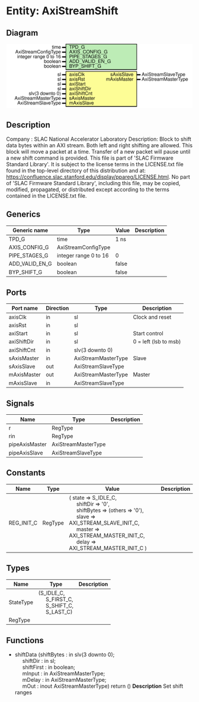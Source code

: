 # Entity: AxiStreamShift

## Diagram

![Diagram](AxiStreamShift.svg "Diagram")
## Description

Company    : SLAC National Accelerator Laboratory
Description:
Block to shift data bytes within an AXI stream. Both left and right shifting
are allowed. This block will move a packet at a time. Transfer of a new packet
will pause until a new shift command is provided.
This file is part of 'SLAC Firmware Standard Library'.
It is subject to the license terms in the LICENSE.txt file found in the
top-level directory of this distribution and at:
   https://confluence.slac.stanford.edu/display/ppareg/LICENSE.html.
No part of 'SLAC Firmware Standard Library', including this file,
may be copied, modified, propagated, or distributed except according to
the terms contained in the LICENSE.txt file.
## Generics

| Generic name   | Type                  | Value | Description |
| -------------- | --------------------- | ----- | ----------- |
| TPD_G          | time                  | 1 ns  |             |
| AXIS_CONFIG_G  | AxiStreamConfigType   |       |             |
| PIPE_STAGES_G  | integer range 0 to 16 | 0     |             |
| ADD_VALID_EN_G | boolean               | false |             |
| BYP_SHIFT_G    | boolean               | false |             |
## Ports

| Port name   | Direction | Type                | Description           |
| ----------- | --------- | ------------------- | --------------------- |
| axisClk     | in        | sl                  | Clock and reset       |
| axisRst     | in        | sl                  |                       |
| axiStart    | in        | sl                  | Start control         |
| axiShiftDir | in        | sl                  | 0 = left (lsb to msb) |
| axiShiftCnt | in        | slv(3 downto 0)     |                       |
| sAxisMaster | in        | AxiStreamMasterType | Slave                 |
| sAxisSlave  | out       | AxiStreamSlaveType  |                       |
| mAxisMaster | out       | AxiStreamMasterType | Master                |
| mAxisSlave  | in        | AxiStreamSlaveType  |                       |
## Signals

| Name           | Type                | Description |
| -------------- | ------------------- | ----------- |
| r              | RegType             |             |
| rin            | RegType             |             |
| pipeAxisMaster | AxiStreamMasterType |             |
| pipeAxisSlave  | AxiStreamSlaveType  |             |
## Constants

| Name       | Type    | Value                                                                                                                                                                                                                                                                                                                                                                                                                              | Description |
| ---------- | ------- | ---------------------------------------------------------------------------------------------------------------------------------------------------------------------------------------------------------------------------------------------------------------------------------------------------------------------------------------------------------------------------------------------------------------------------------- | ----------- |
| REG_INIT_C | RegType |  (       state      => S_IDLE_C,<br><span style="padding-left:20px">       shiftDir   => '0',<br><span style="padding-left:20px">       shiftBytes => (others => '0'),<br><span style="padding-left:20px">       slave      => AXI_STREAM_SLAVE_INIT_C,<br><span style="padding-left:20px">       master     => AXI_STREAM_MASTER_INIT_C,<br><span style="padding-left:20px">       delay      => AXI_STREAM_MASTER_INIT_C       ) |             |
## Types

| Name      | Type                                                                                                                                                    | Description |
| --------- | ------------------------------------------------------------------------------------------------------------------------------------------------------- | ----------- |
| StateType | (S_IDLE_C,<br><span style="padding-left:20px"> S_FIRST_C,<br><span style="padding-left:20px"> S_SHIFT_C,<br><span style="padding-left:20px"> S_LAST_C)  |             |
| RegType   |                                                                                                                                                         |             |
## Functions
- shiftData <font id="function_arguments">(shiftBytes : in    slv(3 downto 0);<br><span style="padding-left:20px"> shiftDir   : in    sl;<br><span style="padding-left:20px"> shiftFirst : in    boolean;<br><span style="padding-left:20px"> mInput     : in    AxiStreamMasterType;<br><span style="padding-left:20px"> mDelay     : in    AxiStreamMasterType;<br><span style="padding-left:20px"> mOut       : inout AxiStreamMasterType) </font> <font id="function_return">return ()</font>
**Description**
Set shift ranges
